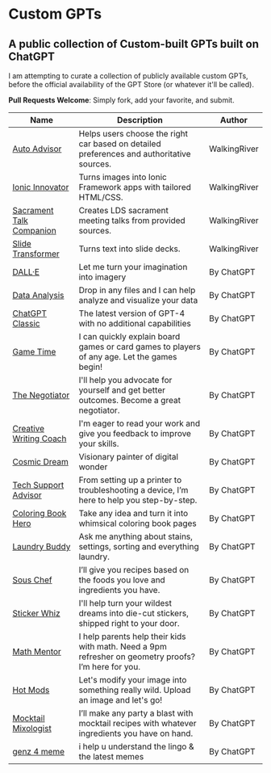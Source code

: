 # Custom GPTs
## A public collection of Custom-built GPTs built on ChatGPT

I am attempting to curate a collection of publicly available custom GPTs, before the official availability of the GPT Store (or whatever it'll be called).

**Pull Requests Welcome**: Simply fork, add your favorite, and submit.

|  Name | Description | Author |
|------|-------------|--------|
| [Auto Advisor](https://chat.openai.com/g/g-xtOJaaVKv-auto-advisor) | Helps users choose the right car based on detailed preferences and authoritative sources. | WalkingRiver |
|  [Ionic Innovator](https://chat.openai.com/g/g-RxEA2nIzo-ionic-innovator) | Turns images into Ionic Framework apps with tailored HTML/CSS. | WalkingRiver |
|  [Sacrament Talk Companion](https://chat.openai.com/g/g-bLbz0scG8-sacrament-talk-companion) | Creates LDS sacrament meeting talks from provided sources. | WalkingRiver |
|  [Slide Transformer](https://chat.openai.com/g/g-VD5F0j9A1-slide-transformer) | Turns text into slide decks. | WalkingRiver |
|  [DALL·E](https://chat.openai.com/g/g-2fkFE8rbu-dall-e) | Let me turn your imagination into imagery | By ChatGPT |
| [Data Analysis](https://chat.openai.com/g/g-HMNcP6w7d-data-analysis) | Drop in any files and I can help analyze and visualize your data | By ChatGPT |
| [ChatGPT Classic](https://chat.openai.com/g/g-YyyyMT9XH-chatgpt-classic) | The latest version of GPT-4 with no additional capabilities | By ChatGPT |
| [Game Time](https://chat.openai.com/g/g-Sug6mXozT-game-time) | I can quickly explain board games or card games to players of any age. Let the games begin! | By ChatGPT |
| [The Negotiator](https://chat.openai.com/g/g-TTTAK9GuS-the-negotiator) | I'll help you advocate for yourself and get better outcomes. Become a great negotiator. | By ChatGPT |
| [Creative Writing Coach](https://chat.openai.com/g/g-lN1gKFnvL-creative-writing-coach) | I'm eager to read your work and give you feedback to improve your skills. | By ChatGPT |
| [Cosmic Dream](https://chat.openai.com/g/g-FdMHL1sNo-cosmic-dream) | Visionary painter of digital wonder | By ChatGPT |
| [Tech Support Advisor](https://chat.openai.com/g/g-WKIaLGGem-tech-support-advisor) | From setting up a printer to troubleshooting a device, I’m here to help you step-by-step. | By ChatGPT |
| [Coloring Book Hero](https://chat.openai.com/g/g-DerYxX7rA-coloring-book-hero) | Take any idea and turn it into whimsical coloring book pages | By ChatGPT |
| [Laundry Buddy](https://chat.openai.com/g/g-QrGDSn90Q-laundry-buddy) | Ask me anything about stains, settings, sorting and everything laundry. | By ChatGPT |
| [Sous Chef](https://chat.openai.com/g/g-3VrgJ1GpH-sous-chef) | I’ll give you recipes based on the foods you love and ingredients you have. | By ChatGPT |
| [Sticker Whiz](https://chat.openai.com/g/g-fTA4FQ7wj-hot-mods) | I'll help turn your wildest dreams into die-cut stickers, shipped right to your door. | By ChatGPT |
| [Math Mentor](https://chat.openai.com/g/g-ENhijiiwK-math-mentor) | I help parents help their kids with math. Need a 9pm refresher on geometry proofs? I’m here for you. | By ChatGPT |
| [Hot Mods](https://chat.openai.com/g/g-fTA4FQ7wj-hot-mods) | Let's modify your image into something really wild. Upload an image and let's go! | By ChatGPT |
| [Mocktail Mixologist](https://chat.openai.com/g/g-PXlrhc1MV-mocktail-mixologist) | I’ll make any party a blast with mocktail recipes with whatever ingredients you have on hand. | By ChatGPT |
| [genz 4 meme](https://chat.openai.com/g/g-OCOyXYJjW-genz-4-meme) | i help u understand the lingo & the latest memes | By ChatGPT |

